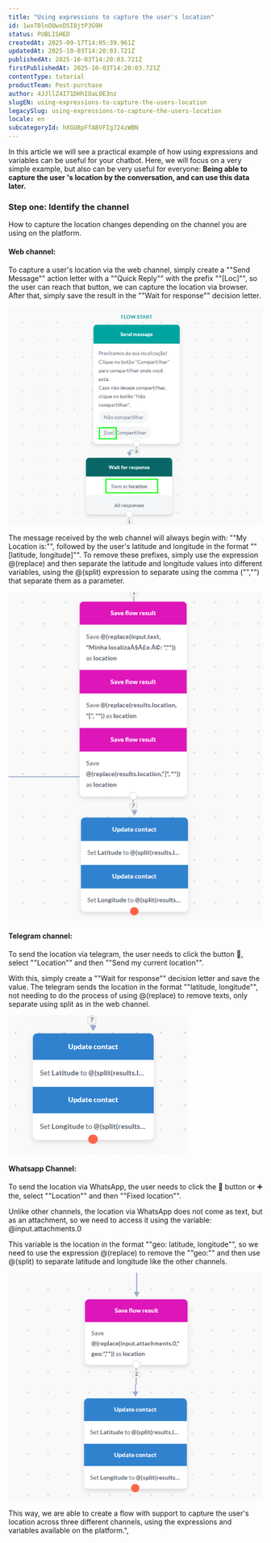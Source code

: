 ```yaml
---
title: "Using expressions to capture the user's location"
id: 1wxT0lnOUwxD5I8jtP3G9H
status: PUBLISHED
createdAt: 2025-09-17T14:05:39.961Z
updatedAt: 2025-10-03T14:20:03.721Z
publishedAt: 2025-10-03T14:20:03.721Z
firstPublishedAt: 2025-10-03T14:20:03.721Z
contentType: tutorial
productTeam: Post-purchase
author: 4JJllZ4I71DHhIOaLOE3nz
slugEN: using-expressions-to-capture-the-users-location
legacySlug: using-expressions-to-capture-the-users-location
locale: en
subcategoryId: hXGU8pFfABVFIg724zWBN
---
```


In this article we will see a practical example of how using expressions and variables can be useful for your chatbot. Here, we will focus on a very simple example, but also can be very useful for everyone: **Being able to capture the user 's location by the conversation, and can use this data later.**

### Step one: Identify the channel

How to capture the location changes depending on the channel you are using on the platform.

#### Web channel:

To capture a user's location via the web channel, simply create a ""Send Message"" action letter with a ""Quick Reply"" with the prefix ""[Loc]"", so the user can reach that button, we can capture the location via browser. After that, simply save the result in the ""Wait for response"" decision letter.

![](https://raw.githubusercontent.com/vtexdocs/help-center-content/refs/heads/main/docs/en/tutorials/weni-by-vtex/flows/using-expressions-to-capture-the-users-location_1.png)

The message received by the web channel will always begin with: ""My Location is:"", followed by the user's latitude and longitude in the format ""[latitude, longitude]"". To remove these prefixes, simply use the expression @(replace) and then separate the latitude and longitude values into different variables, using the @(split) expression to separate using the comma ("","") that separate them as a parameter.

![](https://raw.githubusercontent.com/vtexdocs/help-center-content/refs/heads/main/docs/en/tutorials/weni-by-vtex/flows/using-expressions-to-capture-the-users-location_2.png)

#### Telegram channel:

To send the location via telegram, the user needs to click the button 📎, select ""Location"" and then ""Send my current location"".

With this, simply create a ""Wait for response"" decision letter and save the value. The telegram sends the location in the format ""latitude, longitude"", not needing to do the process of using @(replace) to remove texts, only separate using split as in the web channel.

![](https://raw.githubusercontent.com/vtexdocs/help-center-content/refs/heads/main/docs/en/tutorials/weni-by-vtex/flows/using-expressions-to-capture-the-users-location_3.png)

#### Whatsapp Channel:

To send the location via WhatsApp, the user needs to click the 📎 button or ➕ the, select ""Location"" and then ""Fixed location"".

Unlike other channels, the location via WhatsApp does not come as text, but as an attachment, so we need to access it using the variable: @input.attachments.0

This variable is the location in the format ""geo: latitude, longitude"", so we need to use the expression @(replace) to remove the ""geo:"" and then use @(split) to separate latitude and longitude like the other channels.

![](https://raw.githubusercontent.com/vtexdocs/help-center-content/refs/heads/main/docs/en/tutorials/weni-by-vtex/flows/using-expressions-to-capture-the-users-location_4.png)

This way, we are able to create a flow with support to capture the user's location across three different channels, using the expressions and variables available on the platform.",

